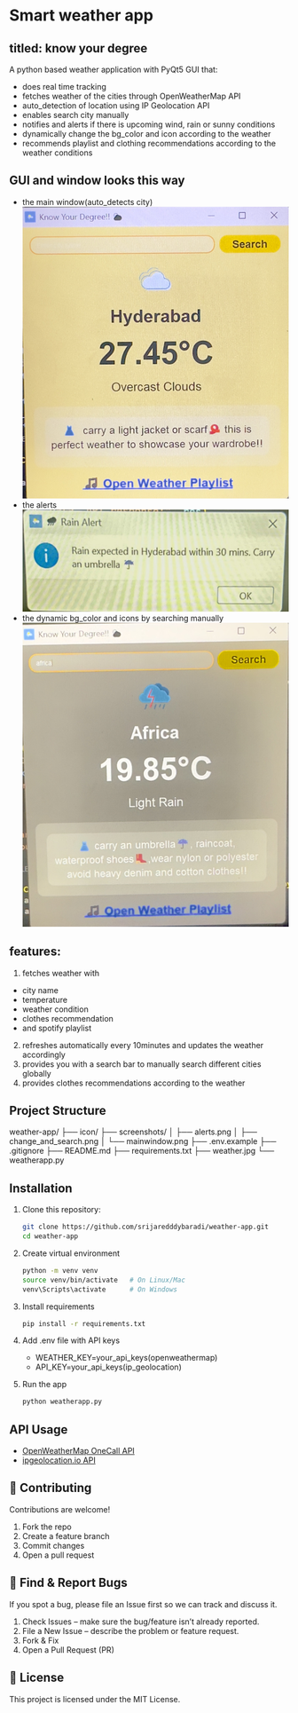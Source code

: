 # Smart weather app
## titled: know your degree
A python based weather application with PyQt5 GUI that:
- does real time tracking
- fetches weather of the cities through OpenWeatherMap API
- auto_detection of location using IP Geolocation API
- enables search city manually
- notifies and alerts if there is upcoming wind, rain or sunny conditions
- dynamically change the bg_color and icon according to the weather 
- recommends playlist and clothing recommendations according to the weather conditions

## GUI and window looks this way
- the main window(auto_detects city)
 ![Main Window](screenshots/mainwindow.png)
- the alerts 
![Alerts](screenshots/alerts.png)
- the dynamic bg_color and icons by searching manually
![Dynamic UI](screenshots/change_and_search.png)

## features:
1. fetches weather with 
  - city name 
  - temperature 
  - weather condition
  - clothes recommendation 
  - and spotify playlist
2. refreshes automatically every 10minutes and updates the weather accordingly
3. provides you with a search bar to manually search different cities globally
4. provides clothes recommendations according to the weather
 
## Project Structure

weather-app/
├── icon/
├── screenshots/
│ ├── alerts.png
│ ├── change_and_search.png
│ └── mainwindow.png
├── .env.example
├── .gitignore
├── README.md
├── requirements.txt
├── weather.jpg
└── weatherapp.py


## Installation
1. Clone this repository:
   ```bash
   git clone https://github.com/srijaredddybaradi/weather-app.git
   cd weather-app

2. Create virtual environment
   ```bash
   python -m venv venv
   source venv/bin/activate   # On Linux/Mac
   venv\Scripts\activate      # On Windows

4. Install requirements
   ```bash
   pip install -r requirements.txt

6. Add .env file with API keys
   - WEATHER_KEY=your_api_keys(openweathermap)
   - API_KEY=your_api_keys(ip_geolocation)

7. Run the app
   ```bash
   python weatherapp.py

## API Usage
- [OpenWeatherMap OneCall API](https://openweathermap.org/api/one-call-api)
- [ipgeolocation.io API](https://ipgeolocation.io/)

## 🤝 Contributing
Contributions are welcome!  
1. Fork the repo  
2. Create a feature branch  
3. Commit changes  
4. Open a pull request

## 🐞 Find & Report Bugs  
If you spot a bug, please file an Issue first so we can track and discuss it.  
1. Check Issues – make sure the bug/feature isn’t already reported.  
2. File a New Issue – describe the problem or feature request.   
4. Fork & Fix  
5. Open a Pull Request (PR)

## 📜 License
This project is licensed under the MIT License.
